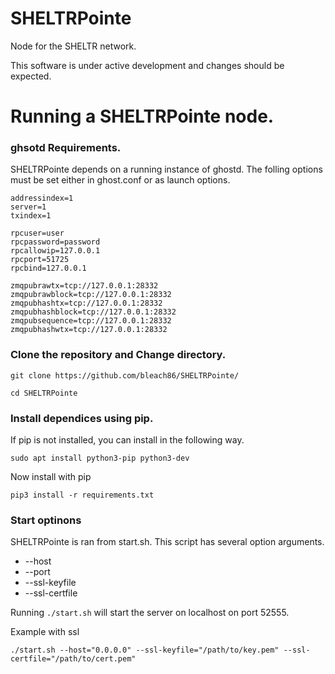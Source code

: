 # SHELTRPointe
Node for the SHELTR network.

This software is under active development and changes should be expected.

# Running a SHELTRPointe node. 


### ghsotd Requirements.

SHELTRPointe depends on a running instance of ghostd. The folling options must be set either in ghost.conf or as launch options.

```
addressindex=1
server=1
txindex=1

rpcuser=user
rpcpassword=password
rpcallowip=127.0.0.1
rpcport=51725
rpcbind=127.0.0.1

zmqpubrawtx=tcp://127.0.0.1:28332
zmqpubrawblock=tcp://127.0.0.1:28332
zmqpubhashtx=tcp://127.0.0.1:28332
zmqpubhashblock=tcp://127.0.0.1:28332
zmqpubsequence=tcp://127.0.0.1:28332
zmqpubhashwtx=tcp://127.0.0.1:28332

```

### Clone the repository and Change directory. 

`git clone https://github.com/bleach86/SHELTRPointe/`

`cd SHELTRPointe`

### Install dependices using pip.

If pip is not installed, you can install in the following way.

`sudo apt install python3-pip python3-dev`

Now install with pip

`pip3 install -r requirements.txt`

### Start optinons

SHELTRPointe is ran from start.sh. This script has several option arguments.

* --host
* --port
* --ssl-keyfile
* --ssl-certfile

Running `./start.sh` will start the server on localhost on port 52555.

Example with ssl

`./start.sh --host="0.0.0.0" --ssl-keyfile="/path/to/key.pem" --ssl-certfile="/path/to/cert.pem"`



